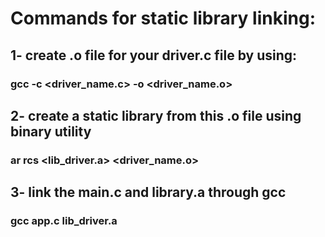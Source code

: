 # Commands for static library linking:
## 1- create .o file for your driver.c file by using:
### gcc -c <driver_name.c> -o <driver_name.o>
## 2- create a static library from this .o file using binary utility <ar>
### ar rcs <lib_driver.a> <driver_name.o>
## 3- link the main.c and library.a through gcc
### gcc app.c lib_driver.a